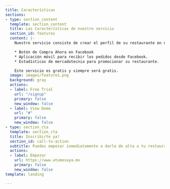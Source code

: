 ```yaml
---
title: Características
sections:
- type: section_content
  template: section_content
  title: Las Características de nuestro servicio
  section_id: features
  content: |-
    Nuestro servicio consiste de crear el perfil de su restaurante en nuestra plataforma. Esto le brinda los siguientes beneficios:

    * Botón de Compra Ahora en Facebook
    * Aplicación móvil para recibir los pedidos desde Facebook.
    * Estadísticas de mercadotecnia para promocionar su restaurante.

    Este servicio es gratis y siempre será gratis.
  image: images/feature1.png
  background: gray
  actions:
  - label: Free Trial
    url: "/signup"
    primary: false
    new_window: false
  - label: View Demo
    url: "#"
    primary: false
    new_window: false
- type: section_cta
  template: section_cta
  title: Inscribirte ya!
  section_id: call-to-action
  subtitle: Puedes empezar inmediatamente a darle de alta a tu restaurante.
  actions:
  - label: Empezar
    url: https://www.atumesaya.mx
    primary: false
    new_window: false
template: landing

---
```

